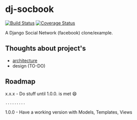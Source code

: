 # dj-socbook
[![Build Status](https://travis-ci.org/syndbg/dj-socbook.svg?branch=master)](https://travis-ci.org/syndbg/dj-socbook)
[![Coverage Status](https://coveralls.io/repos/syndbg/dj-socbook/badge.svg)](https://coveralls.io/r/syndbg/dj-socbook)

A Django Social Network (facebook) clone/example.


## Thoughts about project's

* [architecture](ARCHITECTURE.MD)
* design (TO-DO)


## Roadmap

x.x.x - Do stuff until 1.0.0. is met :smile:

    .........

1.0.0 - Have a working version with Models, Templates, Views
